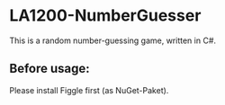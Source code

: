 # LA1200-NumberGuesser

This is a random number-guessing game, written in C#.

## Before usage:

Please install Figgle first (as NuGet-Paket).
